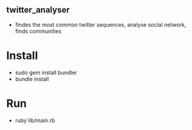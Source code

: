 ## twitter_analyser

 * findes the most common twitter sequences, analyse social network, finds communities

# Install

 * sudo gem install bundler
 * bundle install

# Run

 * ruby lib/main.rb

